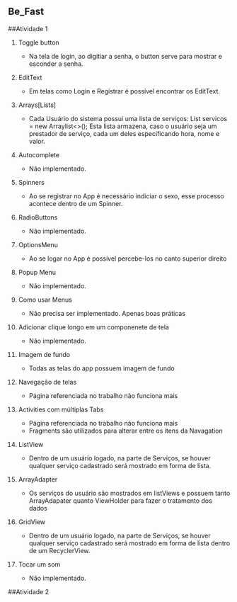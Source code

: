 ## Be_Fast


##Atividade 1

1. Toggle button
    - Na tela de login, ao digitiar a senha, o button serve para mostrar e esconder a senha.

2. EditText
    - Em telas como Login e Registrar é possível encontrar os EditText.
  
3. Arrays[Lists]
    - Cada Usuário do sistema possui uma lista de serviços: List<Servico> servicos = new Arraylist<>(); Esta lista armazena, caso o usuário seja um prestador de serviço, cada um deles especificando hora, nome e valor.
  
4. Autocomplete
   - Não implementado.
 
5. Spinners
    - Ao se registrar no App é necessário indiciar o sexo, esse processo acontece dentro de um Spinner.
  
6. RadioButtons
    - Não implementado.
   
7. OptionsMenu
    - Ao se logar no App é possível percebe-los no canto superior direito
    
8. Popup Menu
    - Não implementado.
   
9. Como usar Menus
    - Não precisa ser implementado. Apenas boas práticas
    
10. Adicionar clique longo em um componenete de tela
    - Não implementado.

11. Imagem de fundo
    - Todas as telas do app possuem imagem de fundo
  
12. Navegação de telas
    - Página referenciada no trabalho não funciona mais
   
13. Activities	com	múltiplas	Tabs
    - Página referenciada no trabalho não funciona mais
    - Fragments são utilizados para alterar entre os itens da Navagation 

14. ListView
    - Dentro de um usuário logado, na parte de Serviços, se houver qualquer serviço cadastrado será mostrado em forma de lista.
  
15. ArrayAdapter
    - Os serviços do usuário são mostrados em listViews e possuem tanto ArrayAdapater quanto ViewHolder para fazer o tratamento dos dados

16. GridView
    - Dentro de um usuário logado, na parte de Serviços, se houver qualquer serviço cadastrado será mostrado em forma de lista dentro de um RecyclerView.
  
17. Tocar um som
    - Não implementado.

##Atividade 2

